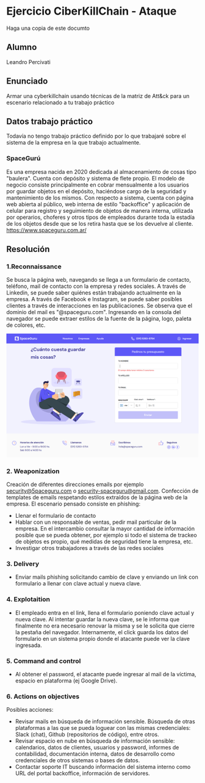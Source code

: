 # Ejercicio CiberKillChain - Ataque

Haga una copia de este documto

## Alumno

Leandro Percivati

## Enunciado

Armar una cyberkillchain usando técnicas de la matriz de Att&ck para un escenario relacionado a tu trabajo práctico


## Datos trabajo práctico

Todavía no tengo trabajo práctico definido por lo que trabajaré sobre el sistema de la empresa en la que trabajo actualmente.

### SpaceGurú
Es una empresa nacida en 2020 dedicada al almacenamiento de cosas tipo "baulera". Cuenta con depósito y sistema de flete propio. El modelo de negocio consiste principalmente en cobrar mensualmente a los usuarios por guardar objetos en el depósito, haciéndose cargo de la seguridad y mantenimiento de los mismos. 
Con respecto a sistema, cuenta con página web abierta al público, web interna de estilo "backoffice" y aplicación de celular para registro y seguimiento de objetos de manera interna, utilizada por operarios, choferes y otros tipos de empleados durante toda la estadía de los objetos desde que se los retira hasta que se los devuelve al cliente.
https://www.spaceguru.com.ar/

## Resolución

### 1.Reconnaissance
Se busca la página web, navegando se llega a un formulario de contacto, teléfono, mail de contacto con la empresa y redes sociales.
A través de Linkedin, se puede saber quiénes están trabajando actualmente en la empresa.
A través de Facebook e Instagram, se puede saber posibles clientes a través de interacciones en las publicaciones.
Se observa que el dominio del mail es "@spaceguru.com".
Ingresando en la consola del navegador se puede extraer estilos de la fuente de la página, logo, paleta de colores, etc.

![Image text](https://github.com/lpercivati/ceiot_base/blob/cibs/CIBS/ejercicio_1_ciberkillchain_ataque/reconocimiento.PNG)

### 2. Weaponization
Creación de diferentes direcciones emails por ejemplo security@5paceguru.com o security-spaceguru@gmail.com.
Confección de templates de emails respetando estilos extraídos de la página web de la empresa.
El escenario pensado consiste en phishing:
- Llenar el formulario de contacto
- Hablar con un responsable de ventas, pedir mail particular de la empresa. En el intercambio consultar la mayor cantidad de información posible que se pueda obtener, por ejemplo si todo el sistema de trackeo de objetos es propio, qué medidas de seguridad tiene la empresa, etc.
- Investigar otros trabajadores a través de las redes sociales

### 3. Delivery
- Enviar mails phishing solicitando cambio de clave y enviando un link con formulario a llenar con clave actual y nueva clave.

### 4. Explotaition
- El empleado entra en el link, llena el formulario poniendo clave actual y nueva clave. Al intentar guardar la nueva clave, se le informa que finalmente no era necesario renovar la misma y se le solicita que cierre la pestaña del navegador. Internamente, el click guarda los datos del formulario en un sistema propio donde el atacante puede ver la clave ingresada.

### 5. Command and control
- Al obtener el password, el atacante puede ingresar al mail de la víctima, espacio en plataforma (ej Google Drive).

### 6. Actions on objectives
Posibles acciones:
- Revisar mails en búsqueda de información sensible. Búsqueda de otras plataformas a las que se pueda loguear con las mismas credenciales: Slack (chat), Github (repositorios de código), entre otros.
- Revisar espacio en nube en búsqueda de información sensible: calendarios, datos de clientes, usuarios y password, informes de contabilidad, documentación interna, datos de desarrollo como credenciales de otros sistemas o bases de datos.
- Contactar soporte IT buscando información del sistema interno como URL del portal backoffice, información de servidores.
